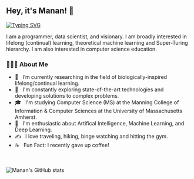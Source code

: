 ## Hey, it's Manan! 👋

[![Typing SVG](https://readme-typing-svg.demolab.com?font=Quattrocento+Sans&weight=500&size=25&pause=1000&color=F7E917&center=true&vCenter=true&width=435&lines=Programmer;Data+Scientist;Machine+Learning+Enthusiast)](https://git.io/typing-svg)

I am a programmer, data scientist, and visionary. I am broadly interested in lifelong (continual) learning, theoretical machine learning and Super-Turing hierarchy. I am also interested in computer science education.

### 👨🏻‍💻 About Me 

- 🔭 &nbsp; I’m currently researching in the field of biologically-inspired lifelong/continual learning.
- 🤔 &nbsp; I'm constantly exploring state-of-the-art technologies and developing solutions to complex problems.
- 🎓 &nbsp; I'm studying Computer Science (MS) at the Manning College of Information & Computer Sciences at the University of Massachusetts Amherst. 
- 🌱 &nbsp; I'm enthusiastic about Artifical Intelligence, Machine Learning, and Deep Learning.
- ✍️ &nbsp; I love traveling, hiking, binge watching and hitting the gym.
- ☕ &nbsp; Fun Fact: I recently gave up coffee! 

<!-- 
<h3>🛠 Tech Stack</h3>

- 💻 &nbsp; Python | Dart | Java | C++  
- 🌐 &nbsp; Android | flutter | HTML | CSS | JavaScript | Bootstrap 
- 🛢 &nbsp; MySQL | Firebase | Xampp
- 🔧 &nbsp; Android Studio | PyCharm | Visual Studio code | Eclipse | Git
- 🖥 &nbsp; Adobe Xd | Illustrator | Photoshop | OpenShot


-->

<br>

![Manan's GitHub stats](https://github-readme-stats.vercel.app/api?username=manantalwar&show_icons=true&theme=radical&count_private=true)
</br>


<!-- 
<h3> 🤝🏻 Connect with Me </h3>

<p align="center">
&nbsp; <a href="https://twitter.com/_souvik_guria" target="_blank" rel="noopener noreferrer"><img src="https://img.icons8.com/plasticine/100/000000/twitter.png" width="50" /></a>  
&nbsp; <a href="https://www.instagram.com/the_caffeine__addict/" target="_blank" rel="noopener noreferrer"><img src="https://img.icons8.com/plasticine/100/000000/instagram-new.png" width="50" /></a>  
&nbsp; <a href="https://www.linkedin.com/in/souvik-guria-/" target="_blank" rel="noopener noreferrer"><img src="https://img.icons8.com/plasticine/100/000000/linkedin.png" width="50" /></a>
&nbsp; <a href="mailto:souvikguria98@gmail.com" target="_blank" rel="noopener noreferrer"><img src="https://img.icons8.com/plasticine/100/000000/gmail.png"  width="50" /></a>
</p>

-->
<!--
**manantalwar/manantalwar** is a ✨ _special_ ✨ repository because its `README.md` (this file) appears on your GitHub profile.

Here are some ideas to get you started:

- 🔭 I’m currently working on ...
- 🌱 I’m currently learning ...
- 👯 I’m looking to collaborate on ...
- 🤔 I’m looking for help with ...
- 💬 Ask me about ...
- 📫 How to reach me: ...
- 😄 Pronouns: ...
- ⚡ Fun fact: ...
-->
